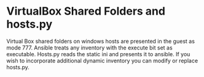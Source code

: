 # VirtualBox Shared Folders and hosts.py

Virtual Box shared folders on windows hosts are presented in the guest as
mode 777. Ansible treats any inventory with the execute bit set as executable.
Hosts.py reads the static ini and presents it to ansible. If you wish to
incorporate additional dynamic inventory you can modify or replace hosts.py.
